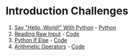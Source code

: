 # Introduction Challenges

1. [Say "Hello, World!" With Python](https://www.hackerrank.com/challenges/py-hello-world) - [Python](say_hello_world.py)
2. [Reading Raw Input](https://www.hackerrank.com/challenges/python-raw-input) - [Code](raw_input.py)
3. [Python If Else](https://www.hackerrank.com/challenges/py-if-else) - [Code](python_if_else.py)
4. [Arithmetic Operators](https://www.hackerrank.com/challenges/python-arithmetic-operators) - [Code](arithmetic_operators.py)
